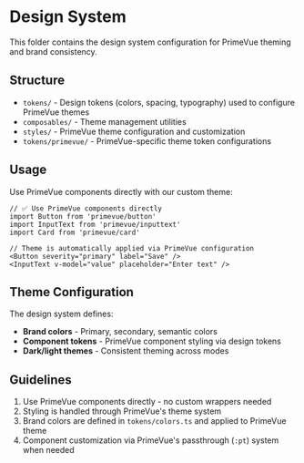 # Design System

This folder contains the design system configuration for PrimeVue theming and brand consistency.

## Structure

- `tokens/` - Design tokens (colors, spacing, typography) used to configure PrimeVue themes
- `composables/` - Theme management utilities
- `styles/` - PrimeVue theme configuration and customization
- `tokens/primevue/` - PrimeVue-specific theme token configurations

## Usage

Use PrimeVue components directly with our custom theme:

```vue
// ✅ Use PrimeVue components directly
import Button from 'primevue/button'
import InputText from 'primevue/inputtext'
import Card from 'primevue/card'

// Theme is automatically applied via PrimeVue configuration
<Button severity="primary" label="Save" />
<InputText v-model="value" placeholder="Enter text" />
```

## Theme Configuration

The design system defines:
- **Brand colors** - Primary, secondary, semantic colors
- **Component tokens** - PrimeVue component styling via design tokens
- **Dark/light themes** - Consistent theming across modes

## Guidelines

1. Use PrimeVue components directly - no custom wrappers needed
2. Styling is handled through PrimeVue's theme system
3. Brand colors are defined in `tokens/colors.ts` and applied to PrimeVue theme
4. Component customization via PrimeVue's passthrough (`:pt`) system when needed
